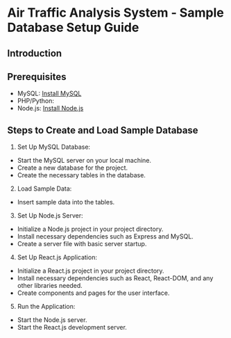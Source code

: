 # Air Traffic Analysis System - Sample Database Setup Guide

## Introduction

## Prerequisites
- MySQL: [Install MySQL](https://dev.mysql.com/doc/refman/8.0/en/installing.html)
- PHP/Python:
- Node.js: [Install Node.js](https://nodejs.org/)

## Steps to Create and Load Sample Database
1. Set Up MySQL Database:
- Start the MySQL server on your local machine.
- Create a new database for the project.
- Create the necessary tables in the database.

2. Load Sample Data:
- Insert sample data into the tables.

3. Set Up Node.js Server:
- Initialize a Node.js project in your project directory.
- Install necessary dependencies such as Express and MySQL.
- Create a server file with basic server startup.

4. Set Up React.js Application:
- Initialize a React.js project in your project directory.
- Install necessary dependencies such as React, React-DOM, and any other libraries needed.
- Create components and pages for the user interface.

5. Run the Application:
- Start the Node.js server.
- Start the React.js development server.
